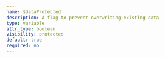 ```yaml
---
name: $dataProtected
description: A flag to prevent overwriting existing data  
type: variable
attr_type: boolean
visibility: protected
default: true
required: no
---
```



